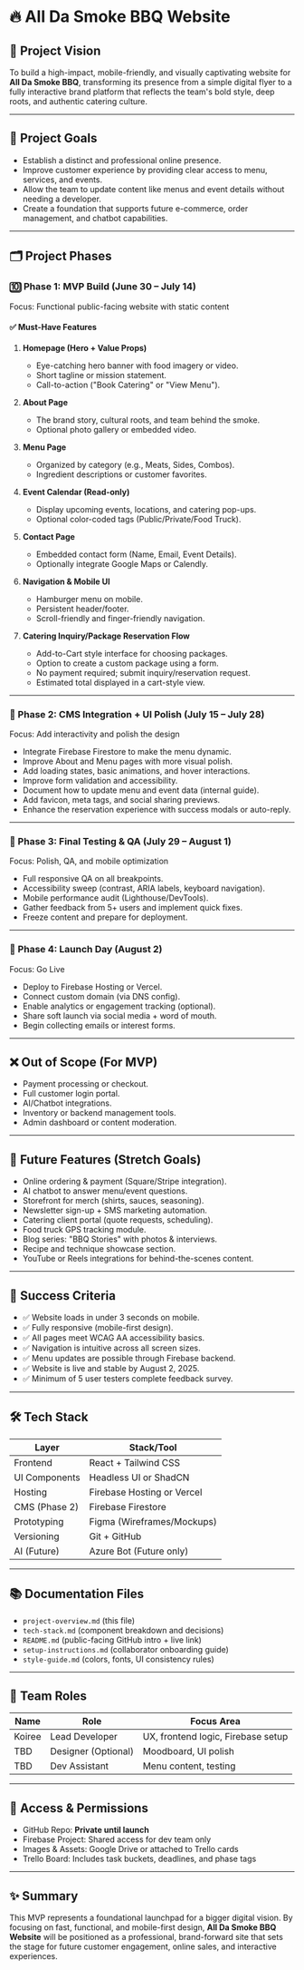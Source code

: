 # 🔥 All Da Smoke BBQ Website

## 🌟 Project Vision
To build a high-impact, mobile-friendly, and visually captivating website for **All Da Smoke BBQ**, transforming its presence from a simple digital flyer to a fully interactive brand platform that reflects the team's bold style, deep roots, and authentic catering culture.

---

## 🎯 Project Goals
- Establish a distinct and professional online presence.
- Improve customer experience by providing clear access to menu, services, and events.
- Allow the team to update content like menus and event details without needing a developer.
- Create a foundation that supports future e-commerce, order management, and chatbot capabilities.

---

## 🗂️ Project Phases

### 🔟 Phase 1: MVP Build (June 30 – July 14)
Focus: Functional public-facing website with static content

#### ✅ Must-Have Features
1. **Homepage (Hero + Value Props)**
   - Eye-catching hero banner with food imagery or video.
   - Short tagline or mission statement.
   - Call-to-action ("Book Catering" or "View Menu").

2. **About Page**
   - The brand story, cultural roots, and team behind the smoke.
   - Optional photo gallery or embedded video.

3. **Menu Page**
   - Organized by category (e.g., Meats, Sides, Combos).
   - Ingredient descriptions or customer favorites.

4. **Event Calendar (Read-only)**
   - Display upcoming events, locations, and catering pop-ups.
   - Optional color-coded tags (Public/Private/Food Truck).

5. **Contact Page**
   - Embedded contact form (Name, Email, Event Details).
   - Optionally integrate Google Maps or Calendly.

6. **Navigation & Mobile UI**
   - Hamburger menu on mobile.
   - Persistent header/footer.
   - Scroll-friendly and finger-friendly navigation.

7. **Catering Inquiry/Package Reservation Flow**
   - Add-to-Cart style interface for choosing packages.
   - Option to create a custom package using a form.
   - No payment required; submit inquiry/reservation request.
   - Estimated total displayed in a cart-style view.

---

### 🧱 Phase 2: CMS Integration + UI Polish (July 15 – July 28)
Focus: Add interactivity and polish the design

- Integrate Firebase Firestore to make the menu dynamic.
- Improve About and Menu pages with more visual polish.
- Add loading states, basic animations, and hover interactions.
- Improve form validation and accessibility.
- Document how to update menu and event data (internal guide).
- Add favicon, meta tags, and social sharing previews.
- Enhance the reservation experience with success modals or auto-reply.

---

### 🧪 Phase 3: Final Testing & QA (July 29 – August 1)
Focus: Polish, QA, and mobile optimization

- Full responsive QA on all breakpoints.
- Accessibility sweep (contrast, ARIA labels, keyboard navigation).
- Mobile performance audit (Lighthouse/DevTools).
- Gather feedback from 5+ users and implement quick fixes.
- Freeze content and prepare for deployment.

---

### 🚀 Phase 4: Launch Day (August 2)
Focus: Go Live

- Deploy to Firebase Hosting or Vercel.
- Connect custom domain (via DNS config).
- Enable analytics or engagement tracking (optional).
- Share soft launch via social media + word of mouth.
- Begin collecting emails or interest forms.

---

## ❌ Out of Scope (For MVP)
- Payment processing or checkout.
- Full customer login portal.
- AI/Chatbot integrations.
- Inventory or backend management tools.
- Admin dashboard or content moderation.

---

## 🔭 Future Features (Stretch Goals)
- Online ordering & payment (Square/Stripe integration).
- AI chatbot to answer menu/event questions.
- Storefront for merch (shirts, sauces, seasoning).
- Newsletter sign-up + SMS marketing automation.
- Catering client portal (quote requests, scheduling).
- Food truck GPS tracking module.
- Blog series: "BBQ Stories" with photos & interviews.
- Recipe and technique showcase section.
- YouTube or Reels integrations for behind-the-scenes content.

---

## 🔢 Success Criteria
- ✅ Website loads in under 3 seconds on mobile.
- ✅ Fully responsive (mobile-first design).
- ✅ All pages meet WCAG AA accessibility basics.
- ✅ Navigation is intuitive across all screen sizes.
- ✅ Menu updates are possible through Firebase backend.
- ✅ Website is live and stable by August 2, 2025.
- ✅ Minimum of 5 user testers complete feedback survey.

---

## 🛠️ Tech Stack
| Layer         | Stack/Tool                |
|---------------|---------------------------|
| Frontend      | React + Tailwind CSS      |
| UI Components | Headless UI or ShadCN     |
| Hosting       | Firebase Hosting or Vercel|
| CMS (Phase 2) | Firebase Firestore        |
| Prototyping   | Figma (Wireframes/Mockups)|
| Versioning    | Git + GitHub              |
| AI (Future)   | Azure Bot (Future only)   |

---

## 📚 Documentation Files
- `project-overview.md` (this file)
- `tech-stack.md` (component breakdown and decisions)
- `README.md` (public-facing GitHub intro + live link)
- `setup-instructions.md` (collaborator onboarding guide)
- `style-guide.md` (colors, fonts, UI consistency rules)

---

## 👥 Team Roles
| Name       | Role               | Focus Area                     |
|------------|--------------------|--------------------------------|
| Koiree     | Lead Developer     | UX, frontend logic, Firebase setup |
| TBD        | Designer (Optional)| Moodboard, UI polish           |
| TBD        | Dev Assistant      | Menu content, testing          |

---

## 🔐 Access & Permissions
- GitHub Repo: **Private until launch**
- Firebase Project: Shared access for dev team only
- Images & Assets: Google Drive or attached to Trello cards
- Trello Board: Includes task buckets, deadlines, and phase tags

---

## ✨ Summary

This MVP represents a foundational launchpad for a bigger digital vision. By focusing on fast, functional, and mobile-first design, **All Da Smoke BBQ Website** will be positioned as a professional, brand-forward site that sets the stage for future customer engagement, online sales, and interactive experiences.